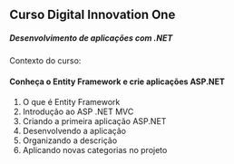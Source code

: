 ## Curso Digital Innovation One

##### Desenvolvimento de aplicações com .NET

Contexto do curso:

#### Conheça o Entity Framework e crie aplicações ASP.NET
1.  O que é Entity Framework
2. 	Introdução ao ASP .NET MVC
3.	Criando a primeira aplicação ASP.NET
3.	Desenvolvendo a aplicação
3.	Organizando a descrição
3.	Aplicando novas categorias no projeto

